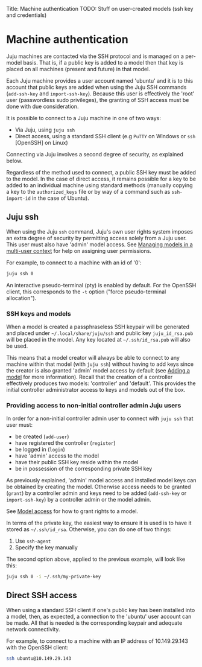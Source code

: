Title: Machine authentication
TODO:  Stuff on user-created models (ssh key and credentials)

# Machine authentication

Juju machines are contacted via the SSH protocol and is managed on a per-model
basis. That is, if a public key is added to a model then that key is placed on
all machines (present and future) in that model.

Each Juju machine provides a user account named 'ubuntu' and it is to this
account that public keys are added when using the Juju SSH commands
(`add-ssh-key` and `import-ssh-key`). Because this user is effectively the
'root' user (passwordless sudo privileges), the granting of SSH access must be
done with due consideration.

It is possible to connect to a Juju machine in one of two ways:

- Via Juju, using `juju ssh`
- Direct access, using a standard SSH client (e.g `PuTTY` on Windows or `ssh`
  [OpenSSH] on Linux)

Connecting via Juju involves a second degree of security, as explained below.

Regardless of the method used to connect, a public SSH key must be added to the
model. In the case of direct access, it remains possible for a key to be added
to an individual machine using standard methods (manually copying a key to the
`authorized_keys` file or by way of a command such as `ssh-import-id` in the
case of Ubuntu).

## Juju ssh
 
When using the Juju `ssh` command, Juju's own user rights system imposes an
extra degree of security by permitting access solely from a Juju user. This
user must also have 'admin' model access.
See [Managing models in a multi-user context][multiuser-models] for help on
assigning user permissions.

For example, to connect to a machine with an id of '0':

```bash
juju ssh 0
```

An interactive pseudo-terminal (pty) is enabled by default. For the OpenSSH
client, this corresponds to the `-t` option ("force pseudo-terminal
allocation").

### SSH keys and models

When a model is created a passphraseless SSH keypair will be generated and
placed under `~/.local/share/juju/ssh` and public key `juju_id_rsa.pub` will be
placed in the model. Any key located at `~/.ssh/id_rsa.pub` will also be
used.

This means that a model creator will always be able to connect to any machine
within that model (with `juju ssh`) without having to add keys since the
creator is also granted 'admin' model access by default (see
[Adding a model][models-adding] for more information). Recall that the creation
of a controller effectively produces two models: 'controller' and 'default'.
This provides the initial controller administrator access to keys and models
out of the box.

### Providing access to non-initial controller admin Juju users

In order for a non-initial controller admin user to connect with `juju ssh`
that user must:

 - be created (`add-user`)
 - have registered the controller (`register`)
 - be logged in (`login`)
 - have 'admin' access to the model
 - have their public SSH key reside within the model
 - be in possession of the corresponding private SSH key

As previously explained, 'admin' model access and installed model keys can be
obtained by creating the model. Otherwise access needs to be granted (`grant`)
by a controller admin and keys need to be added (`add-ssh-key` or
`import-ssh-key`) by a controller admin or the model admin.

See [Model access][multiuser-model-access] for how to grant rights to a model.

In terms of the private key, the easiest way to ensure it is used is to have it
stored as `~/.ssh/id_rsa`. Otherwise, you can do one of two things:

 1. Use `ssh-agent`
 1. Specify the key manually

The second option above, applied to the previous example, will look like this:

```bash
juju ssh 0 -i ~/.ssh/my-private-key
```

## Direct SSH access

When using a standard SSH client if one's public key has been installed into a
model, then, as expected, a connection to the 'ubuntu' user account can be
made. All that is needed is the corresponding keypair and adequate network
connectivity. 

For example, to connect to a machine with an IP address of 10.149.29.143 with
the OpenSSH client:

```bash
ssh ubuntu@10.149.29.143
```


<!-- LINKS -->

[users]: ./users.md
[multiuser-model-access]: ./multiuser.md#model-access
[multiuser-models]: ./multiuser.md#managing-models-in-a-multi-user-context
[models-adding]: ./models-adding.md
